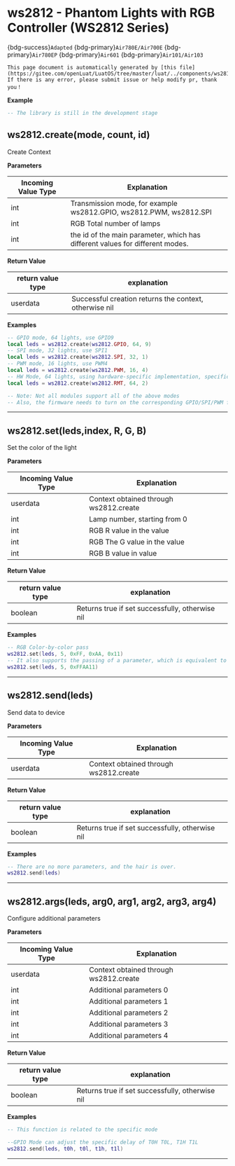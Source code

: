 # ws2812 - Phantom Lights with RGB Controller (WS2812 Series)

{bdg-success}`Adapted` {bdg-primary}`Air780E/Air700E` {bdg-primary}`Air780EP` {bdg-primary}`Air601` {bdg-primary}`Air101/Air103`

```{note}
This page document is automatically generated by [this file](https://gitee.com/openLuat/LuatOS/tree/master/luat/../components/ws2812/binding/luat_lib_ws2812.c). If there is any error, please submit issue or help modify pr, thank you！
```


**Example**

```lua
-- The library is still in the development stage

```

## ws2812.create(mode, count, id)



Create Context

**Parameters**

|Incoming Value Type | Explanation|
|-|-|
|int|Transmission mode, for example ws2812.GPIO, ws2812.PWM, ws2812.SPI|
|int|RGB Total number of lamps|
|int|the id of the main parameter, which has different values for different modes.|

**Return Value**

|return value type | explanation|
|-|-|
|userdata|Successful creation returns the context, otherwise nil|

**Examples**

```lua
-- GPIO mode, 64 lights, use GPIO9
local leds = ws2812.create(ws2812.GPIO, 64, 9)
-- SPI mode, 32 lights, use SPI1
local leds = ws2812.create(ws2812.SPI, 32, 1)
-- PWM mode, 16 lights, use PWM4
local leds = ws2812.create(ws2812.PWM, 16, 4)
-- HW Mode, 64 lights, using hardware-specific implementation, specific id need to refer to the manual
local leds = ws2812.create(ws2812.RMT, 64, 2)

-- Note: Not all modules support all of the above modes
-- Also, the firmware needs to turn on the corresponding GPIO/SPI/PWM function to use the corresponding mode


```

---

## ws2812.set(leds,index, R, G, B)



Set the color of the light

**Parameters**

|Incoming Value Type | Explanation|
|-|-|
|userdata|Context obtained through ws2812.create|
|int|Lamp number, starting from 0|
|int|RGB R value in the value|
|int|RGB The G value in the value|
|int|RGB B value in value|

**Return Value**

|return value type | explanation|
|-|-|
|boolean|Returns true if set successfully, otherwise nil|

**Examples**

```lua
-- RGB Color-by-color pass
ws2812.set(leds, 5, 0xFF, 0xAA, 0x11)
-- It also supports the passing of a parameter, which is equivalent to the previous one.
ws2812.set(leds, 5, 0xFFAA11)

```

---

## ws2812.send(leds)



Send data to device

**Parameters**

|Incoming Value Type | Explanation|
|-|-|
|userdata|Context obtained through ws2812.create|

**Return Value**

|return value type | explanation|
|-|-|
|boolean|Returns true if set successfully, otherwise nil|

**Examples**

```lua
-- There are no more parameters, and the hair is over.
ws2812.send(leds)

```

---

## ws2812.args(leds, arg0, arg1, arg2, arg3, arg4)



Configure additional parameters

**Parameters**

|Incoming Value Type | Explanation|
|-|-|
|userdata|Context obtained through ws2812.create|
|int|Additional parameters 0|
|int|Additional parameters 1|
|int|Additional parameters 2|
|int|Additional parameters 3|
|int|Additional parameters 4|

**Return Value**

|return value type | explanation|
|-|-|
|boolean|Returns true if set successfully, otherwise nil|

**Examples**

```lua
-- This function is related to the specific mode

--GPIO Mode can adjust the specific delay of T0H T0L, T1H T1L
ws2812.send(leds, t0h, t0l, t1h, t1l)

```

---

